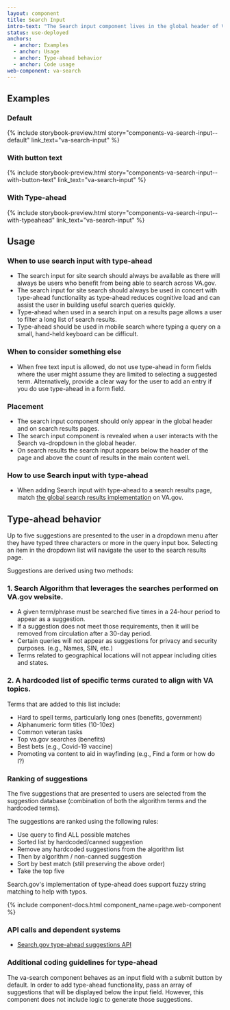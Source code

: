 ```yaml
---
layout: component
title: Search Input
intro-text: "The Search input component lives in the global header of VA.gov and on search results pages, and can be paired with type-ahead functionality. Type-ahead displays up to five suggested search terms in a dropdown below the Search input field while the user is typing a query. The goal of type-ahead is to help Veterans navigate to relevant content more quickly by providing them with suggestions that match the characters they type."
status: use-deployed
anchors:
  - anchor: Examples
  - anchor: Usage
  - anchor: Type-ahead behavior
  - anchor: Code usage
web-component: va-search
---
```


## Examples

### Default

{% include storybook-preview.html story="components-va-search-input--default" link_text="va-search-input" %}

### With button text

{% include storybook-preview.html story="components-va-search-input--with-button-text" link_text="va-search-input" %}

### With Type-ahead

{% include storybook-preview.html story="components-va-search-input--with-typeahead" link_text="va-search-input" %}

## Usage

### When to use search input with type-ahead

* The search input for site search should always be available as there will always be users who benefit from being able to search across VA.gov.
* The search input for site search should always be used in concert with type-ahead functionality as type-ahead reduces cognitive load and can assist the user in building useful search queries quickly. 
* Type-ahead when used in a search input on a results page allows a user to filter a long list of search results. 
* Type-ahead should be used in mobile search where typing a query on a small, hand-held keyboard can be difficult.

### When to consider something else

* When free text input is allowed, do not use type-ahead in form fields where the user might assume they are limited to selecting a suggested term. Alternatively, provide a clear way for the user to add an entry if you do use type-ahead in a form field.

### Placement

* The search input component should only appear in the global header and on search results pages. 
* The search input component is revealed when a user interacts with the Search va-dropdown in the global header.
* On search results the search input appears below the header of the page and above the count of results in the main content well.

### How to use Search input with type-ahead

* When adding Search input with type-ahead to a search results page, match [the global search results implementation](https://www.va.gov/search/) on VA.gov.

## Type-ahead behavior

Up to five suggestions are presented to the user in a dropdown menu after they have typed three characters or more in the query input box. Selecting an item in the dropdown list will navigate the user to the search results page. 

Suggestions are derived using two methods:

### 1. Search Algorithm that leverages the searches performed on VA.gov website.

- A given term/phrase must be searched five times in a 24-hour period to appear as a suggestion.
- If a suggestion does not meet those requirements, then it will be removed from circulation after a 30-day period.
- Certain queries will not appear as suggestions for privacy and security purposes. (e.g., Names, SIN, etc.)
- Terms related to geographical locations will not appear including cities and states.

### 2. A hardcoded list of specific terms curated to align with VA topics. 

Terms that are added to this list include:

- Hard to spell terms, particularly long ones (benefits, government)
- Alphanumeric form titles (10-10ez)
- Common veteran tasks
- Top va.gov searches (benefits)
- Best bets (e.g., Covid-19 vaccine)
- Promoting va content to aid in wayfinding (e.g., Find a form or how do I?)

### Ranking of suggestions

The five suggestions that are presented to users are selected from the suggestion database (combination of both the algorithm terms and the hardcoded terms).

The suggestions are ranked using the following rules:

* Use query to find ALL possible matches
* Sorted list by hardcoded/canned suggestion
* Remove any hardcoded suggestions from the algorithm list 
* Then by algorithm / non-canned suggestion
* Sort by best match (still preserving the above order)
* Take the top five

Search.gov's implementation of type-ahead does support fuzzy string matching to help with typos.

{% include component-docs.html component_name=page.web-component %}

### API calls and dependent systems

* [Search.gov type-ahead suggestions API](https://open.gsa.gov/api/searchgov-suggestions/)

### Additional coding guidelines for type-ahead

The va-search component behaves as an input field with a submit button by default. In order to add type-ahead functionality, pass an array of suggestions that will be displayed below the input field. However, this component does not include logic to generate those suggestions.
